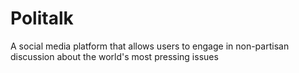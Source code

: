 # Politalk
A social media platform that allows users to engage in non-partisan discussion about the world's most pressing issues
